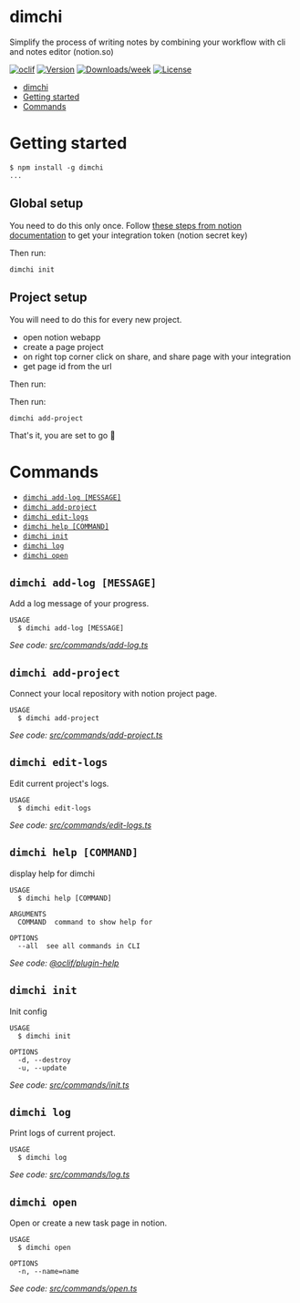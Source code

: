 # dimchi

Simplify the process of writing notes by combining your workflow with cli and notes editor (notion.so)

[![oclif](https://img.shields.io/badge/cli-oclif-brightgreen.svg)](https://oclif.io)
[![Version](https://img.shields.io/npm/v/dimchi.svg)](https://npmjs.org/package/dimchi)
[![Downloads/week](https://img.shields.io/npm/dw/dimchi.svg)](https://npmjs.org/package/dimchi)
[![License](https://img.shields.io/npm/l/dimchi.svg)](https://github.com/tbntdima/dimchi/blob/master/package.json)

<!-- toc -->
* [dimchi](#dimchi)
* [Getting started](#getting-started)
* [Commands](#commands)
<!-- tocstop -->

# Getting started

```sh-session
$ npm install -g dimchi
...
```

## Global setup

You need to do this only once.
Follow [these steps from notion documentation](https://developers.notion.com/docs#step-1-create-an-integration) to get your integration token (notion secret key)

Then run:

```sh-session
dimchi init
```

## Project setup

You will need to do this for every new project.

- open notion webapp
- create a page project
- on right top corner click on share, and share page with your integration
- get page id from the url

Then run:

Then run:

```sh-session
dimchi add-project
```

That's it, you are set to go 🚀

# Commands

<!-- commands -->
* [`dimchi add-log [MESSAGE]`](#dimchi-add-log-message)
* [`dimchi add-project`](#dimchi-add-project)
* [`dimchi edit-logs`](#dimchi-edit-logs)
* [`dimchi help [COMMAND]`](#dimchi-help-command)
* [`dimchi init`](#dimchi-init)
* [`dimchi log`](#dimchi-log)
* [`dimchi open`](#dimchi-open)

## `dimchi add-log [MESSAGE]`

Add a log message of your progress.

```
USAGE
  $ dimchi add-log [MESSAGE]
```

_See code: [src/commands/add-log.ts](https://github.com/tbntdima/dimchi/blob/v0.0.4/src/commands/add-log.ts)_

## `dimchi add-project`

Connect your local repository with notion project page.

```
USAGE
  $ dimchi add-project
```

_See code: [src/commands/add-project.ts](https://github.com/tbntdima/dimchi/blob/v0.0.4/src/commands/add-project.ts)_

## `dimchi edit-logs`

Edit current project's logs.

```
USAGE
  $ dimchi edit-logs
```

_See code: [src/commands/edit-logs.ts](https://github.com/tbntdima/dimchi/blob/v0.0.4/src/commands/edit-logs.ts)_

## `dimchi help [COMMAND]`

display help for dimchi

```
USAGE
  $ dimchi help [COMMAND]

ARGUMENTS
  COMMAND  command to show help for

OPTIONS
  --all  see all commands in CLI
```

_See code: [@oclif/plugin-help](https://github.com/oclif/plugin-help/blob/v3.2.2/src/commands/help.ts)_

## `dimchi init`

Init config

```
USAGE
  $ dimchi init

OPTIONS
  -d, --destroy
  -u, --update
```

_See code: [src/commands/init.ts](https://github.com/tbntdima/dimchi/blob/v0.0.4/src/commands/init.ts)_

## `dimchi log`

Print logs of current project.

```
USAGE
  $ dimchi log
```

_See code: [src/commands/log.ts](https://github.com/tbntdima/dimchi/blob/v0.0.4/src/commands/log.ts)_

## `dimchi open`

Open or create a new task page in notion.

```
USAGE
  $ dimchi open

OPTIONS
  -n, --name=name
```

_See code: [src/commands/open.ts](https://github.com/tbntdima/dimchi/blob/v0.0.4/src/commands/open.ts)_
<!-- commandsstop -->
